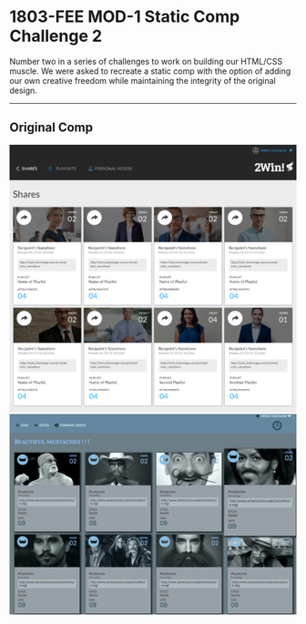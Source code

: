 # 1803-FEE MOD-1 Static Comp Challenge 2

Number two in a series of challenges to work on building our HTML/CSS muscle. We were asked to recreate a static comp with the option of adding our own creative freedom while maintaining the integrity of the original design.

____
## Original Comp
![Original Comp](st-comp-2-mock.png)
![My Version](cb-static-comp-2.png)
